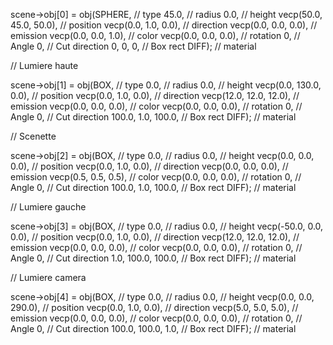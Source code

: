 scene->obj[0] = obj(SPHERE,							// type
				45.0,								// radius
				0.0,								// height
				vecp(50.0, 45.0, 50.0), 			// position
				vecp(0.0, 1.0, 0.0), 				// direction
				vecp(0.0, 0.0, 0.0),				// emission
				vecp(0.0, 0.0, 1.0),				// color
				vecp(0.0, 0.0, 0.0),				// rotation
				0,									// Angle
				0,									// Cut direction
				0, 0, 0,							// Box rect
				DIFF);								// material

// Lumiere haute

scene->obj[1] = obj(BOX,							// type
				0.0,								// radius
				0.0,								// height
				vecp(0.0, 130.0, 0.0), 				// position
				vecp(0.0, 1.0, 0.0), 				// direction
				vecp(12.0, 12.0, 12.0),				// emission
				vecp(0.0, 0.0, 0.0),				// color
				vecp(0.0, 0.0, 0.0),				// rotation
				0,									// Angle
				0,									// Cut direction
				100.0, 1.0, 100.0,					// Box rect
				DIFF);								// material

// Scenette

scene->obj[2] = obj(BOX,							// type
				0.0,								// radius
				0.0,								// height
				vecp(0.0, 0.0, 0.0), 				// position
				vecp(0.0, 1.0, 0.0), 				// direction
				vecp(0.0, 0.0, 0.0),				// emission
				vecp(0.5, 0.5, 0.5),				// color
				vecp(0.0, 0.0, 0.0),				// rotation
				0,									// Angle
				0,									// Cut direction
				100.0, 1.0, 100.0,					// Box rect
				DIFF);								// material

// Lumiere gauche

scene->obj[3] = obj(BOX,							// type
				0.0,								// radius
				0.0,								// height
				vecp(-50.0, 0.0, 0.0), 				// position
				vecp(0.0, 1.0, 0.0), 				// direction
				vecp(12.0, 12.0, 12.0),				// emission
				vecp(0.0, 0.0, 0.0),				// color
				vecp(0.0, 0.0, 0.0),				// rotation
				0,									// Angle
				0,									// Cut direction
				1.0, 100.0, 100.0,					// Box rect
				DIFF);								// material

// Lumiere camera

scene->obj[4] = obj(BOX,							// type
				0.0,								// radius
				0.0,								// height
				vecp(0.0, 0.0, 290.0), 				// position
				vecp(0.0, 1.0, 0.0), 				// direction
				vecp(5.0, 5.0, 5.0),				// emission
				vecp(0.0, 0.0, 0.0),				// color
				vecp(0.0, 0.0, 0.0),				// rotation
				0,									// Angle
				0,									// Cut direction
				100.0, 100.0, 1.0,					// Box rect
				DIFF);								// material
